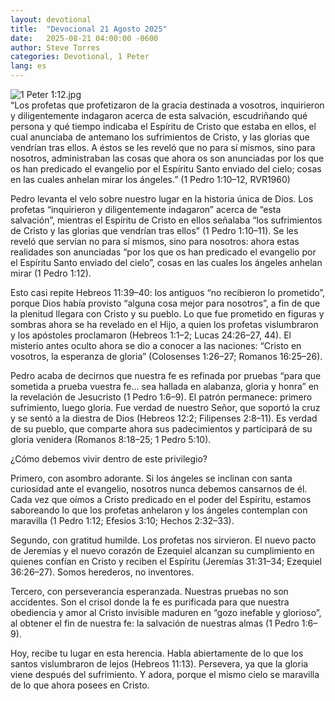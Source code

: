 ```yaml
---
layout: devotional
title:  "Devocional 21 Agosto 2025"
date:   2025-08-21 04:00:00 -0600
author: Steve Torres
categories: Devotional, 1 Peter
lang: es
---
```

<img src="https://sitemedia.esteeb.com/file/esteebcomsitemedia/devotional_images/1+Peter/ES-1Pe-1_12.jpg?raw=true" alt="1 Peter 1:12.jpg" style="max-width: 100%; height: auto;">

<div class="scripture">
   “Los profetas que profetizaron de la gracia destinada a vosotros, inquirieron y diligentemente indagaron acerca de esta salvación, escudriñando qué persona y qué tiempo indicaba el Espíritu de Cristo que estaba en ellos, el cual anunciaba de antemano los sufrimientos de Cristo, y las glorias que vendrían tras ellos. A éstos se les reveló que no para sí mismos, sino para nosotros, administraban las cosas que ahora os son anunciadas por los que os han predicado el evangelio por el Espíritu Santo enviado del cielo; cosas en las cuales anhelan mirar los ángeles.” (1 Pedro 1:10–12, RVR1960)
</div>

Pedro levanta el velo sobre nuestro lugar en la historia única de Dios. Los profetas “inquirieron y diligentemente indagaron” acerca de “esta salvación”, mientras el Espíritu de Cristo en ellos señalaba “los sufrimientos de Cristo y las glorias que vendrían tras ellos” (1 Pedro 1:10–11). Se les reveló que servían no para sí mismos, sino para nosotros: ahora estas realidades son anunciadas “por los que os han predicado el evangelio por el Espíritu Santo enviado del cielo”, cosas en las cuales los ángeles anhelan mirar (1 Pedro 1:12).

Esto casi repite Hebreos 11:39–40: los antiguos “no recibieron lo prometido”, porque Dios había provisto “alguna cosa mejor para nosotros”, a fin de que la plenitud llegara con Cristo y su pueblo. Lo que fue prometido en figuras y sombras ahora se ha revelado en el Hijo, a quien los profetas vislumbraron y los apóstoles proclamaron (Hebreos 1:1–2; Lucas 24:26–27, 44). El misterio antes oculto ahora se dio a conocer a las naciones: “Cristo en vosotros, la esperanza de gloria” (Colosenses 1:26–27; Romanos 16:25–26).

Pedro acaba de decirnos que nuestra fe es refinada por pruebas “para que sometida a prueba vuestra fe… sea hallada en alabanza, gloria y honra” en la revelación de Jesucristo (1 Pedro 1:6–9). El patrón permanece: primero sufrimiento, luego gloria. Fue verdad de nuestro Señor, que soportó la cruz y se sentó a la diestra de Dios (Hebreos 12:2; Filipenses 2:8–11). Es verdad de su pueblo, que comparte ahora sus padecimientos y participará de su gloria venidera (Romanos 8:18–25; 1 Pedro 5:10).

¿Cómo debemos vivir dentro de este privilegio?

Primero, con asombro adorante. Si los ángeles se inclinan con santa curiosidad ante el evangelio, nosotros nunca debemos cansarnos de él. Cada vez que oímos a Cristo predicado en el poder del Espíritu, estamos saboreando lo que los profetas anhelaron y los ángeles contemplan con maravilla (1 Pedro 1:12; Efesios 3:10; Hechos 2:32–33).

Segundo, con gratitud humilde. Los profetas nos sirvieron. El nuevo pacto de Jeremías y el nuevo corazón de Ezequiel alcanzan su cumplimiento en quienes confían en Cristo y reciben el Espíritu (Jeremías 31:31–34; Ezequiel 36:26–27). Somos herederos, no inventores.

Tercero, con perseverancia esperanzada. Nuestras pruebas no son accidentes. Son el crisol donde la fe es purificada para que nuestra obediencia y amor al Cristo invisible maduren en “gozo inefable y glorioso”, al obtener el fin de nuestra fe: la salvación de nuestras almas (1 Pedro 1:6–9).

Hoy, recibe tu lugar en esta herencia. Habla abiertamente de lo que los santos vislumbraron de lejos (Hebreos 11:13). Persevera, ya que la gloria viene después del sufrimiento. Y adora, porque el mismo cielo se maravilla de lo que ahora posees en Cristo.
